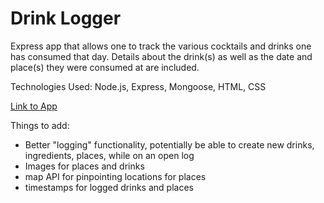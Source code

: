 # Drink Logger

Express app that allows one to track the various cocktails and drinks one has consumed that day. Details about the drink(s) as well as the date and place(s) they
were consumed at are included.


Technologies Used: Node.js, Express, Mongoose, HTML, CSS

[Link to App](https://drink-logger-deploy.herokuapp.com/)

Things to add:

- Better "logging" functionality, potentially be able to create new drinks, ingredients, places, while on an open log
- Images for places and drinks
- map API for pinpointing locations for places
- timestamps for logged drinks and places

